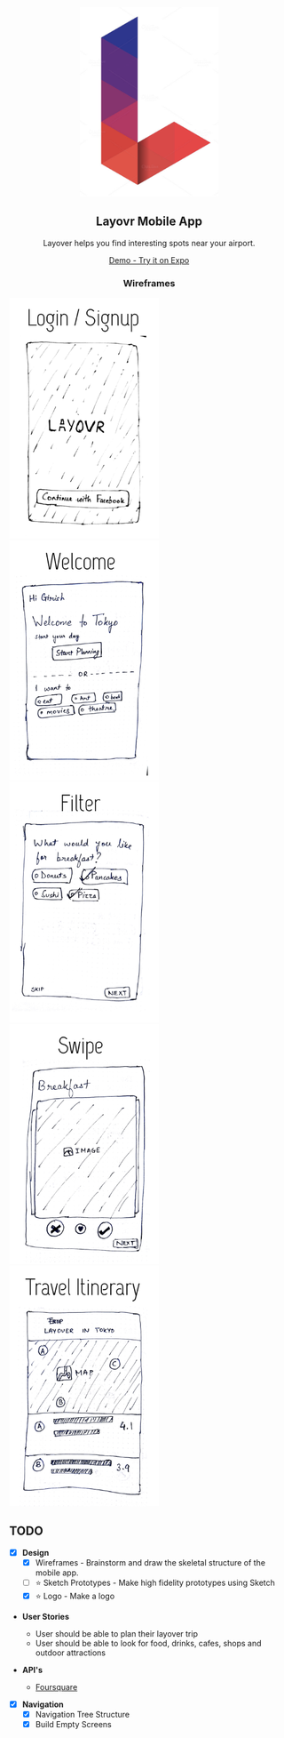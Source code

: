<p align="center">
  <a href="https://github.com/mobile-space/layovr">
    <img alt="layovr" src="assets/logo.png" width="250">
  </a>
</p>

<h2 align="center">
  Layovr Mobile App
</h2>

<p align="center">
  Layover helps you find interesting spots near your airport.
</p>

<p align="center">
    <a href = "#">Demo - Try it on Expo</a>
</p>

<h3 align="center">
  Wireframes
</h3>

<div style={{display: flex; flex-direction: row}}>
  <img src="assets/wireframes/login.png" width="270" />
  <img src="assets/wireframes/welcome.png" width="270" />
  <img src="assets/wireframes/filter.png" width="270" />
</div>
<div style={{display: flex; flex-direction: row}}>
  <img src="assets/wireframes/swipe.png" width="270" />
  <img src="assets/wireframes/travel.png" width="270" />
</div>

## TODO

- [x] <b>Design</b>
  - [x] Wireframes - Brainstorm and draw the skeletal structure of the mobile app.
  - [ ] :star: Sketch Prototypes - Make high fidelity prototypes using Sketch
  - [x] :star: Logo - Make a logo

- <b>User Stories</b>
  - User should be able to plan their layover trip 
  - User should be able to look for food, drinks, cafes, shops and outdoor attractions  

- <b>API's</b>
  - [Foursquare](https://developer.foursquare.com/) 

- [x] <b>Navigation </b>
  - [x] Navigation Tree Structure  
  - [x] Build Empty Screens  
